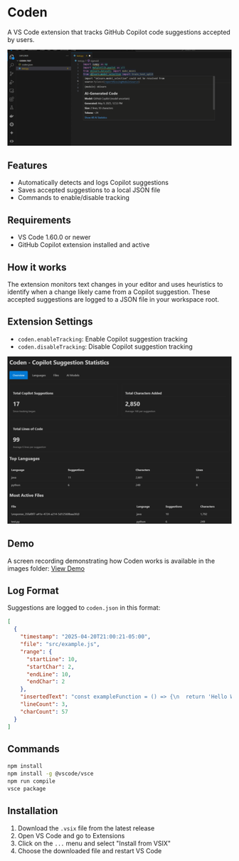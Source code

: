 # Coden

A VS Code extension that tracks GitHub Copilot code suggestions accepted by users.

![Coden Interface](images/Screenshot%202025-05-16%20180346.png)

## Features

- Automatically detects and logs Copilot suggestions
- Saves accepted suggestions to a local JSON file
- Commands to enable/disable tracking

## Requirements

- VS Code 1.60.0 or newer
- GitHub Copilot extension installed and active

## How it works

The extension monitors text changes in your editor and uses heuristics to identify when a change likely came from a Copilot suggestion. These accepted suggestions are logged to a JSON file in your workspace root.

## Extension Settings

* `coden.enableTracking`: Enable Copilot suggestion tracking
* `coden.disableTracking`: Disable Copilot suggestion tracking

![Extension in Action](images/Screenshot%202025-05-16%20180411.png)

## Demo

A screen recording demonstrating how Coden works is available in the images folder: [View Demo](images/Screen%20Recording%202025-05-09%20125703.mp4)

## Log Format

Suggestions are logged to `coden.json` in this format:

```json
[
  {
    "timestamp": "2025-04-20T21:00:21-05:00",
    "file": "src/example.js",
    "range": {
      "startLine": 10,
      "startChar": 2,
      "endLine": 10,
      "endChar": 2
    },
    "insertedText": "const exampleFunction = () => {\n  return 'Hello World';\n}",
    "lineCount": 3,
    "charCount": 57
  }
]
```

## Commands

```bash
npm install
npm install -g @vscode/vsce
npm run compile
vsce package
```

## Installation

1. Download the `.vsix` file from the latest release
2. Open VS Code and go to Extensions
3. Click on the `...` menu and select "Install from VSIX"
4. Choose the downloaded file and restart VS Code